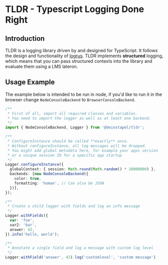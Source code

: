 # TLDR - Typescript Logging Done Right

## Introduction

TLDR is a logging library driven by and designed for TypeScript. It follows the design and functionality of [logrus](https://github.com/sirupsen/logrus).
TLDR implements **structured** logging, which means that you can pass structured contexts into the library and evaluate them using a LMS lateron.

## Usage Example

The example below is intended to be run in node, if you'd like to run it in the browser change `NodeConsoleBackend` to `BrowserConsoleBackend`.

```ts
/**
 * First of all, import all required classes and variables.
 * You need to import the logger as well as at least one backend.
 */
import { NodeConsoleBackend, Logger } from '@deinstapel/tldr';

/**
 * ConfigureInstance should be called **exactly** once.
 * Without configureInstance, all log messages will be dropped.
 * You might add global metadata here, for example your apps version
 * or a unique session ID for a specific app startup
 */
Logger.configureInstance({
  globalContext: { session: Math.round(Math.random() * 10000000) },
  backends: [new NodeConsoleBackend({
    color: true,
    formatting: 'human', // Can also be JSON
  })],
});

/**
 * Create a child logger with fields and log an info message
 */
Logger.withFields({
  var: 'foo',
  var2: 'bar',
  answer: 42,
}).info('hello, world');

/**
 * Annotate a single field and log a message with custom log level
 */
Logger.withField('answer', 42).log('customlevel', 'custom message')
```

